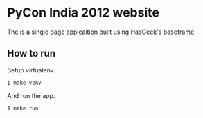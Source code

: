 PyCon India 2012 website
========================

The is a single page applcaition built using [HasGeek][]'s [baseframe][].

[HasGeek]: http://hasgeek.com/
[baseframe]: https://github.com/hasgeek/baseframe/

How to run
----------

Setup virtualenv.

    $ make venv

And run the app.

    $ make run


